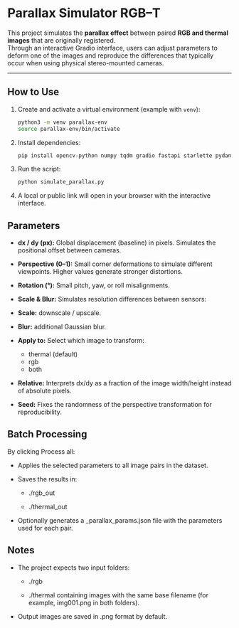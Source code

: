 # Parallax Simulator RGB–T

This project simulates the **parallax effect** between paired **RGB and thermal images** that are originally registered.  
Through an interactive Gradio interface, users can adjust parameters to deform one of the images and reproduce the differences that typically occur when using physical stereo-mounted cameras.

---

## How to Use

1. Create and activate a virtual environment (example with `venv`):

    ```bash
    python3 -m venv parallax-env
    source parallax-env/bin/activate
    ```

2. Install dependencies:

    ```bash
    pip install opencv-python numpy tqdm gradio fastapi starlette pydantic uvicorn
    ```

3. Run the script:

    ```bash
    python simulate_parallax.py
    ```

4. A local or public link will open in your browser with the interactive interface.


## Parameters

- **dx / dy (px):** Global displacement (baseline) in pixels. Simulates the positional offset between cameras.

- **Perspective (0–1):** Small corner deformations to simulate different viewpoints. Higher values generate stronger distortions.

- **Rotation (°):** Small pitch, yaw, or roll misalignments.

- **Scale & Blur:** Simulates resolution differences between sensors:

- **Scale:** downscale / upscale.

- **Blur:** additional Gaussian blur.

- **Apply to:** Select which image to transform:

    - thermal (default)
    - rgb
    - both

- **Relative:** Interprets dx/dy as a fraction of the image width/height instead of absolute pixels.

- **Seed:** Fixes the randomness of the perspective transformation for reproducibility.

## Batch Processing
By clicking Process all:

- Applies the selected parameters to all image pairs in the dataset.

- Saves the results in:

    - ./rgb_out

    - ./thermal_out

- Optionally generates a _parallax_params.json file with the parameters used for each pair.

## Notes
- The project expects two input folders:

    - ./rgb

    - ./thermal
containing images with the same base filename (for example, img001.png in both folders).

- Output images are saved in .png format by default.
